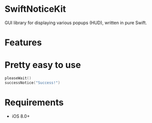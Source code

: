 # SwiftNoticeKit
GUI library for displaying various popups (HUD), written in pure Swift.

# Features

# Pretty easy to use

```swift
pleaseWait()
successNotice("Success!")
```

# Requirements

* iOS 8.0+

